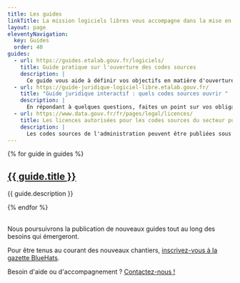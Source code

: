 ```yaml
---
title: Les guides
linkTitle: La mission logiciels libres vous accompagne dans la mise en oeuvre du plan d'action
layout: page
eleventyNavigation:
  key: Guides
  order: 40
guides:
  - url: https://guides.etalab.gouv.fr/logiciels/
    title: Guide pratique sur l'ouverture des codes sources
    description: |
      Ce guide vous aide à définir vos objectifs en matière d'ouverture des codes sources.
  - url: https://guide-juridique-logiciel-libre.etalab.gouv.fr/
    title: "Guide juridique interactif : quels codes sources ouvrir "
    description: |
      En répondant à quelques questions, faites un point sur vos obligations.
  - url: https://www.data.gouv.fr/fr/pages/legal/licences/
    title: Les licences autorisées pour les codes sources du secteur public
    description: |
      Les codes sources de l'administration peuvent être publiées sous plusieurs licences, parmi lesquelles : Apache, BSD, CeCILL, MPL et les licences du projet GNU.
---
```


<div class="fr-grid-row fr-grid-row--gutters">

  {% for guide in guides %}
  <div class="fr-col-12 fr-col-md-4">
    <div class="fr-card fr-enlarge-link">
      <div class="fr-card__body">
        <div class="fr-card__content">
          <h2 class="fr-card__title">
            <a href="{{ guide.url }}" class="fr-card__link">{{ guide.title }}</a>
          </h2>
          <p class="fr-card__desc">{{ guide.description }}</p>
        </div>
      </div>
    </div>
  </div>
  {% endfor %}

</div>

<br>

Nous poursuivrons la publication de nouveaux guides tout au long des besoins qui émergeront.

Pour être tenus au courant des nouveaux chantiers, [inscrivez-vous à la gazette BlueHats](https://infolettres.etalab.gouv.fr/subscribe/bluehats@mail.etalab.studio).

Besoin d'aide ou d'accompagnement ?  [Contactez-nous !](mailto:contact@code.gouv.fr)
